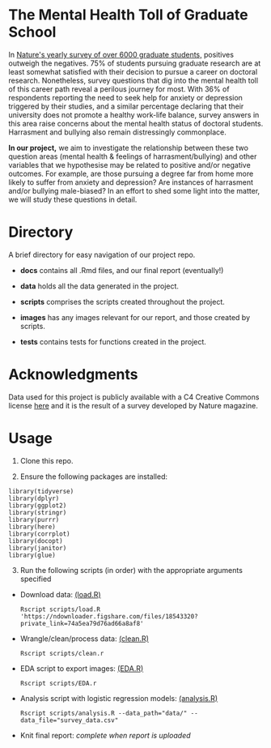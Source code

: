 # The Mental Health Toll of Graduate School

In [Nature's yearly survey of over 6000 graduate students,](https://www.nature.com/articles/d41586-019-03459-7) positives outweigh the negatives. 75% of students pursuing graduate research are at least somewhat satisfied with their decision to pursue a career on doctoral research. Nonetheless, survey questions that dig into the mental health toll of this career path reveal a perilous journey for most. With 36% of respondents reporting the need to seek help for anxiety or depression triggered by their studies, and a similar percentage declaring that their university does not promote a healthy work-life balance, survey answers in this area raise concerns about the mental health status of doctoral students. Harrasment and bullying also remain distressingly commonplace.

**In our project,** we aim to investigate the relationship between these two question areas (mental health & feelings of harrasment/bullying) and other variables that we hypothesise may be related to positive and/or negative outcomes. For example, are those pursuing a degree far from home more likely to suffer from anxiety and depression? Are instances of harrasment and/or bullying male-biased? In an effort to shed some light into the matter, we will study these questions in detail.

# Directory

A brief directory for easy navigation of our project repo.

+ **docs** contains all .Rmd files, and our final report (eventually!)

+ **data** holds all the data generated in the project.

+ **scripts** comprises the scripts created throughout the project.

+ **images** has any images relevant for our report, and those created by scripts.

+ **tests** contains tests for functions created in the project.

# Acknowledgments

Data used for this project is publicly available with a C4 Creative Commons license [here](https://figshare.com/s/74a5ea79d76ad66a8af8) and it is the result of a survey developed by Nature magazine. 

# Usage

1. Clone this repo.

2. Ensure the following packages are installed:

```
library(tidyverse)
library(dplyr)
library(ggplot2)
library(stringr)
library(purrr)
library(here)
library(corrplot)
library(docopt)
library(janitor)
library(glue)
```

3. Run the following scripts (in order) with the appropriate arguments specified

  - Download data: [(load.R)](https://github.com/STAT547-UBC-2019-20/group05/blob/master/scripts/load.R) 
    ```
    Rscript scripts/load.R 'https://ndownloader.figshare.com/files/18543320?private_link=74a5ea79d76ad66a8af8'
    ```
  
  - Wrangle/clean/process data: [(clean.R)](https://github.com/STAT547-UBC-2019-20/group05/blob/master/scripts/clean.R)
    ```
    Rscript scripts/clean.r
    ```
  
  - EDA script to export images: [(EDA.R)](https://github.com/STAT547-UBC-2019-20/group05/blob/master/scripts/EDA.R)
    ```
    Rscript scripts/EDA.r
    ```
    
  - Analysis script with logistic regression models: [(analysis.R)](https://github.com/STAT547-UBC-2019-20/group05/blob/master/scripts/analysis.R)
    ```
    Rscript scripts/analysis.R --data_path="data/" --data_file="survey_data.csv"
    ```
  
  - Knit final report:
    *complete when report is uploaded*
